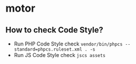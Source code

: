 # motor

## How to check Code Style?

* Run PHP Code Style check ```vendor/bin/phpcs --standard=phpcs.ruleset.xml . -s```
* Run JS Code Style check ```jscs assets```
